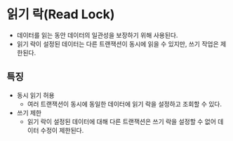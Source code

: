 # 읽기 락(Read Lock)
- 데이터를 읽는 동안 데이터의 일관성을 보장하기 위해 사용된다.
- 읽기 락이 설정된 데이터는 다른 트랜잭션이 동시에 읽을 수 있지만, 쓰기 작업은 제한된다.
## 특징
- 동시 읽기 허용
	- 여러 트랜잭션이 동시에 동일한 데이터에 읽기 락을 설정하고 조회할 수 있다.
- 쓰기 제한
	- 읽기 락이 설정된 데이터에 대해 다른 트랜잭션은 쓰기 락을 설정할 수 없어 데이터 수정이 제한된다.